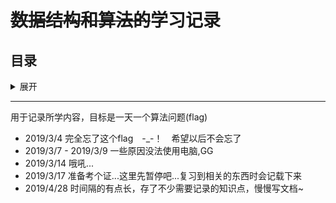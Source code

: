 # ~~数据结构和算法的~~学习记录

## 目录

<details>
<summary>展开</summary>

- [操作系统](./操作系统)
  - [进程管理](./操作系统/进程管理.md)
- [数据库系统](./数据库系统)
  - [Mysql操作小结](./数据库系统/Mysql操作小结.md)
  - [ORM框架－SQLALchemy](./数据库系统/ORM框架－SQLALchemy.md)
  - [三级模式和两级映射](./数据库系统/三级模式和两级映射.md)
- [数据结构与算法](./数据结构与算法)
  - [图与最短路径](./数据结构与算法/图与最短路径)
    - 图的遍历
    - 广度优先搜索
    - [狄克斯特拉算法](./数据结构与算法/图与最短路径/狄克斯特拉算法.md)
  - [排序算法](./数据结构与算法/排序)
    - [Timsort](./数据结构与算法/排序/python内置方法sorted()的原理.md)
    - [排序算法总结](./数据结构与算法/排序/README.md)
- [计算机网络](./计算机网络)
  - [OSI参考模型](./计算机网络/OSI参考模型.md)
  - [TCP/IP协议族](./计算机网络/TCP_IP协议族.md)

</details>

---

用于记录所学内容，目标是一天一个算法问题(flag)

- 2019/3/4 完全忘了这个flag　-_-！　希望以后不会忘了
- 2019/3/7 - 2019/3/9 一些原因没法使用电脑,GG
- 2019/3/14 哦吼...
- 2019/3/17 准备考个证...这里先暂停吧...复习到相关的东西时会记载下来
- 2019/4/28 时间隔的有点长，存了不少需要记录的知识点，慢慢写文档~